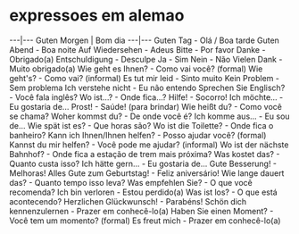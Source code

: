 # expressoes em alemao
---|---
Guten Morgen | Bom dia
---|---
    Guten Tag - Olá / Boa tarde
    Guten Abend - Boa noite
    Auf Wiedersehen - Adeus
    Bitte - Por favor
    Danke - Obrigado(a)
    Entschuldigung - Desculpe
    Ja - Sim
    Nein - Não
    Vielen Dank - Muito obrigado(a)
    Wie geht es Ihnen? - Como vai você? (formal)
    Wie geht's? - Como vai? (informal)
    Es tut mir leid - Sinto muito
    Kein Problem - Sem problema
    Ich verstehe nicht - Eu não entendo
    Sprechen Sie Englisch? - Você fala inglês?
    Wo ist...? - Onde fica...?
    Hilfe! - Socorro!
    Ich möchte... - Eu gostaria de...
    Prost! - Saúde! (para brindar)
    Wie heißt du? - Como você se chama?
    Woher kommst du? - De onde você é?
    Ich komme aus... - Eu sou de...
    Wie spät ist es? - Que horas são?
    Wo ist die Toilette? - Onde fica o banheiro?
    Kann ich Ihnen/Ihnen helfen? - Posso ajudar você? (formal)
    Kannst du mir helfen? - Você pode me ajudar? (informal)
    Wo ist der nächste Bahnhof? - Onde fica a estação de trem mais próxima?
    Was kostet das? - Quanto custa isso?
    Ich hätte gern... - Eu gostaria de...
    Gute Besserung! - Melhoras!
    Alles Gute zum Geburtstag! - Feliz aniversário!
    Wie lange dauert das? - Quanto tempo isso leva?
    Was empfehlen Sie? - O que você recomenda?
    Ich bin verloren - Estou perdido(a)
    Was ist los? - O que está acontecendo?
    Herzlichen Glückwunsch! - Parabéns!
    Schön dich kennenzulernen - Prazer em conhecê-lo(a)
    Haben Sie einen Moment? - Você tem um momento? (formal)
    Es freut mich - Prazer em conhecê-lo(a)
